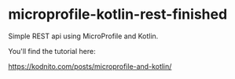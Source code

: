# microprofile-kotlin-rest-finished

Simple REST api using MicroProfile and Kotlin.

You'll find the tutorial here:

https://kodnito.com/posts/microprofile-and-kotlin/
